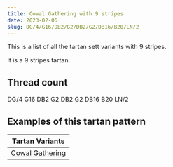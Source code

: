 ```yaml
---
title: Cowal Gathering with 9 stripes
date: 2023-02-05
slug: DG/4/G16/DB2/G2/DB2/G2/DB16/B20/LN/2
---
```

This is a list of all the tartan sett variants with 9 stripes.

It is a 9 stripes tartan.


## Thread count
DG/4 G16 DB2 G2 DB2 G2 DB16 B20 LN/2

## Examples of this tartan pattern

| Tartan Variants |
|---------------|
| [Cowal Gathering](/variants/dg/4/g16/db2/g2/db2/g2/db16/b20/ln/2-b304080-db102040-dg003000-g407050-lne0e0e0)||
